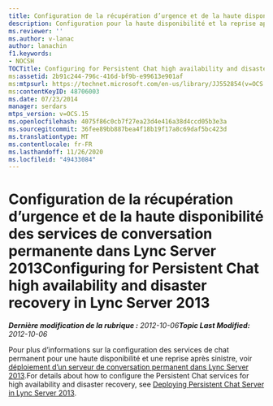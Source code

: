 ```yaml
---
title: Configuration de la récupération d’urgence et de la haute disponibilité des services de conversation permanente
description: Configuration pour la haute disponibilité et la reprise après sinistre du chat permanent.
ms.reviewer: ''
ms.author: v-lanac
author: lanachin
f1.keywords:
- NOCSH
TOCTitle: Configuring for Persistent Chat high availability and disaster recovery
ms:assetid: 2b91c244-796c-416d-bf9b-e99613e901af
ms:mtpsurl: https://technet.microsoft.com/en-us/library/JJ552854(v=OCS.15)
ms:contentKeyID: 48706003
ms.date: 07/23/2014
manager: serdars
mtps_version: v=OCS.15
ms.openlocfilehash: 4075f86c0cb7f27ea23d4e416a38d4ccd05b3e3a
ms.sourcegitcommit: 36fee89bb887bea4f18b19f17a8c69daf5bc423d
ms.translationtype: MT
ms.contentlocale: fr-FR
ms.lasthandoff: 11/26/2020
ms.locfileid: "49433084"
---
```

# <a name="configuring-for-persistent-chat-high-availability-and-disaster-recovery-in-lync-server-2013"></a><span data-ttu-id="d5265-103">Configuration de la récupération d’urgence et de la haute disponibilité des services de conversation permanente dans Lync Server 2013</span><span class="sxs-lookup"><span data-stu-id="d5265-103">Configuring for Persistent Chat high availability and disaster recovery in Lync Server 2013</span></span>

<div data-xmlns="http://www.w3.org/1999/xhtml">

<div class="topic" data-xmlns="http://www.w3.org/1999/xhtml" data-msxsl="urn:schemas-microsoft-com:xslt" data-cs="https://msdn.microsoft.com/">

<div data-asp="https://msdn2.microsoft.com/asp">



</div>

<div id="mainSection">

<div id="mainBody"><span data-ttu-id="d5265-104">

<span> </span></span><span class="sxs-lookup"><span data-stu-id="d5265-104">

<span> </span></span></span>

<span data-ttu-id="d5265-105">_**Dernière modification de la rubrique :** 2012-10-06_</span><span class="sxs-lookup"><span data-stu-id="d5265-105">_**Topic Last Modified:** 2012-10-06_</span></span>

<span data-ttu-id="d5265-106">Pour plus d’informations sur la configuration des services de chat permanent pour une haute disponibilité et une reprise après sinistre, voir [déploiement d’un serveur de conversation permanent dans Lync Server 2013](lync-server-2013-deploying-persistent-chat-server.md).</span><span class="sxs-lookup"><span data-stu-id="d5265-106">For details about how to configure the Persistent Chat services for high availability and disaster recovery, see [Deploying Persistent Chat Server in Lync Server 2013](lync-server-2013-deploying-persistent-chat-server.md).</span></span>

<span data-ttu-id="d5265-107"></div>

<span> </span>

</div>

</div>

</span><span class="sxs-lookup"><span data-stu-id="d5265-107"></div>

<span> </span>

</div>

</div>

</span></span></div>

